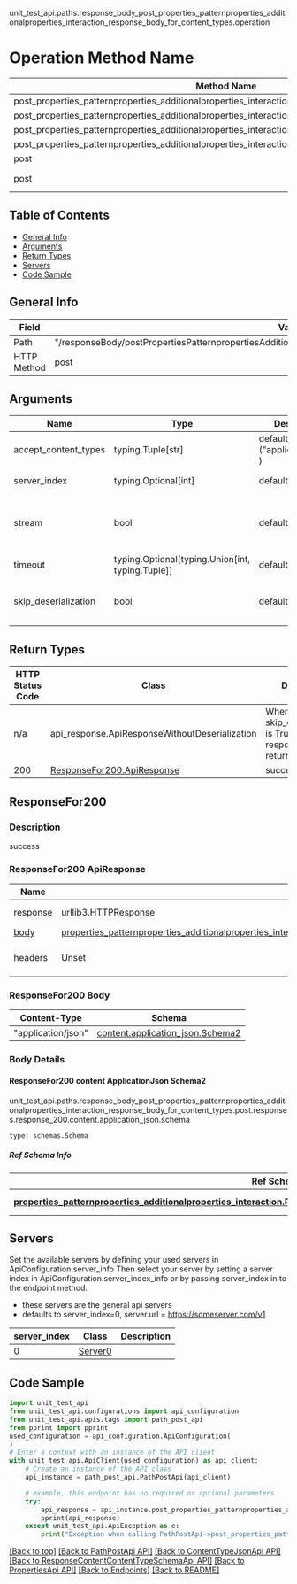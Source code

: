 unit_test_api.paths.response_body_post_properties_patternproperties_additionalproperties_interaction_response_body_for_content_types.operation
# Operation Method Name

| Method Name | Api Class | Notes |
| ----------- | --------- | ----- |
| post_properties_patternproperties_additionalproperties_interaction_response_body_for_content_types | [PathPostApi](../../apis/tags/path_post_api.md) | This api is only for tag=path.post |
| post_properties_patternproperties_additionalproperties_interaction_response_body_for_content_types | [ContentTypeJsonApi](../../apis/tags/content_type_json_api.md) | This api is only for tag=contentType_json |
| post_properties_patternproperties_additionalproperties_interaction_response_body_for_content_types | [ResponseContentContentTypeSchemaApi](../../apis/tags/response_content_content_type_schema_api.md) | This api is only for tag=response.content.contentType.schema |
| post_properties_patternproperties_additionalproperties_interaction_response_body_for_content_types | [PropertiesApi](../../apis/tags/properties_api.md) | This api is only for tag=properties |
| post | ApiForPost | This api is only for this endpoint |
| post | ResponseBodyPostPropertiesPatternpropertiesAdditionalpropertiesInteractionResponseBodyForContentTypes | This api is only for path=/responseBody/postPropertiesPatternpropertiesAdditionalpropertiesInteractionResponseBodyForContentTypes |

## Table of Contents
- [General Info](#general-info)
- [Arguments](#arguments)
- [Return Types](#return-types)
- [Servers](#servers)
- [Code Sample](#code-sample)

## General Info
| Field | Value |
| ----- | ----- |
| Path | "/responseBody/postPropertiesPatternpropertiesAdditionalpropertiesInteractionResponseBodyForContentTypes" |
| HTTP Method | post |

## Arguments

Name | Type | Description  | Notes
------------- | ------------- | ------------- | -------------
accept_content_types | typing.Tuple[str] | default is ("application/json", ) | Tells the server the content type(s) that are accepted by the client
server_index | typing.Optional[int] | default is None | Allows one to select a different [server](#servers). If not None, must be one of [0]
stream | bool | default is False | if True then the response.content will be streamed and loaded from a file like object. When downloading a file, set this to True to force the code to deserialize the content to a FileSchema file
timeout | typing.Optional[typing.Union[int, typing.Tuple]] | default is None | the timeout used by the rest client
skip_deserialization | bool | default is False | when True, headers and body will be unset and an instance of api_response.ApiResponseWithoutDeserialization will be returned

## Return Types

HTTP Status Code | Class | Description
------------- | ------------- | -------------
n/a | api_response.ApiResponseWithoutDeserialization | When skip_deserialization is True this response is returned
200 | [ResponseFor200.ApiResponse](#responsefor200-apiresponse) | success

## ResponseFor200

### Description
success

### ResponseFor200 ApiResponse
Name | Type | Description  | Notes
------------- | ------------- | ------------- | -------------
response | urllib3.HTTPResponse | Raw response |
[body](#responsefor200-body) | [properties_patternproperties_additionalproperties_interaction.PropertiesPatternpropertiesAdditionalpropertiesInteractionDict](../../components/schema/properties_patternproperties_additionalproperties_interaction.md#propertiespatternpropertiesadditionalpropertiesinteractiondict) |  |
headers | Unset | headers were not defined |

### ResponseFor200 Body
Content-Type | Schema
------------ | -------
"application/json" | [content.application_json.Schema2](#responsefor200-content-applicationjson-schema2)

### Body Details
#### ResponseFor200 content ApplicationJson Schema2
unit_test_api.paths.response_body_post_properties_patternproperties_additionalproperties_interaction_response_body_for_content_types.post.responses.response_200.content.application_json.schema
```
type: schemas.Schema
```

##### Ref Schema Info
Ref Schema | Input Type | Output Type
---------- | ---------- | -----------
[**properties_patternproperties_additionalproperties_interaction.PropertiesPatternpropertiesAdditionalpropertiesInteraction**](../../components/schema/properties_patternproperties_additionalproperties_interaction.md) | [properties_patternproperties_additionalproperties_interaction.PropertiesPatternpropertiesAdditionalpropertiesInteractionDictInput](../../components/schema/properties_patternproperties_additionalproperties_interaction.md#propertiespatternpropertiesadditionalpropertiesinteractiondictinput), [properties_patternproperties_additionalproperties_interaction.PropertiesPatternpropertiesAdditionalpropertiesInteractionDict](../../components/schema/properties_patternproperties_additionalproperties_interaction.md#propertiespatternpropertiesadditionalpropertiesinteractiondict) | [properties_patternproperties_additionalproperties_interaction.PropertiesPatternpropertiesAdditionalpropertiesInteractionDict](../../components/schema/properties_patternproperties_additionalproperties_interaction.md#propertiespatternpropertiesadditionalpropertiesinteractiondict)

## Servers

Set the available servers by defining your used servers in ApiConfiguration.server_info
Then select your server by setting a server index in ApiConfiguration.server_index_info or by
passing server_index in to the endpoint method.
- these servers are the general api servers
- defaults to server_index=0, server.url = https://someserver.com/v1

server_index | Class | Description
------------ | ----- | ------------
0 | [Server0](../../servers/server_0.md) |

## Code Sample

```python
import unit_test_api
from unit_test_api.configurations import api_configuration
from unit_test_api.apis.tags import path_post_api
from pprint import pprint
used_configuration = api_configuration.ApiConfiguration(
)
# Enter a context with an instance of the API client
with unit_test_api.ApiClient(used_configuration) as api_client:
    # Create an instance of the API class
    api_instance = path_post_api.PathPostApi(api_client)

    # example, this endpoint has no required or optional parameters
    try:
        api_response = api_instance.post_properties_patternproperties_additionalproperties_interaction_response_body_for_content_types()
        pprint(api_response)
    except unit_test_api.ApiException as e:
        print("Exception when calling PathPostApi->post_properties_patternproperties_additionalproperties_interaction_response_body_for_content_types: %s\n" % e)
```

[[Back to top]](#top)
[[Back to PathPostApi API]](../../apis/tags/path_post_api.md)
[[Back to ContentTypeJsonApi API]](../../apis/tags/content_type_json_api.md)
[[Back to ResponseContentContentTypeSchemaApi API]](../../apis/tags/response_content_content_type_schema_api.md)
[[Back to PropertiesApi API]](../../apis/tags/properties_api.md)
[[Back to Endpoints]](../../../README.md#Endpoints) [[Back to README]](../../../README.md)